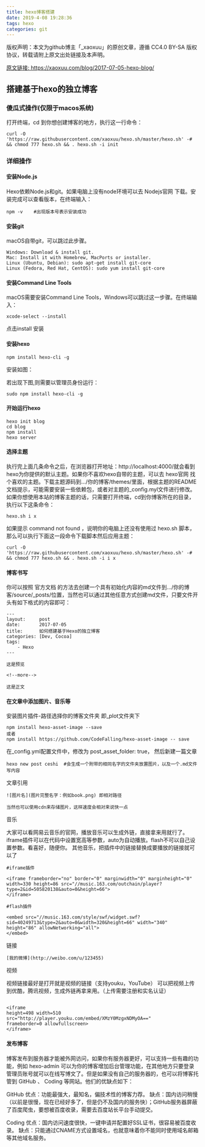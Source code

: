 ```yaml
---
title: hexo博客搭建
date: 2019-4-08 19:28:36
tags: hexo
categories: git
---
```


<meta name="referrer" content="no-referrer" />

版权声明：本文为github博主「_xaoxuu」的原创文章，遵循 CC4.0 BY-SA 版权协议，转载请附上原文出处链接及本声明。

[原文链接: ](https://xaoxuu.com/blog/2017-07-05-hexo-blog/)https://xaoxuu.com/blog/2017-07-05-hexo-blog/


## 搭建基于hexo的独立博客


###  傻瓜式操作(仅限于macos系统)

打开终端，cd 到你想创建博客的地方，执行这一行命令：

```
curl -O 'https://raw.githubusercontent.com/xaoxuu/hexo.sh/master/hexo.sh' -# && chmod 777 hexo.sh && . hexo.sh -i init

```


###  详细操作


####  安装Node.js

Hexo依赖Node.js和git。如果电脑上没有node环境可以去 Nodejs官网 下载。安装完成可以查看版本，在终端输入：

```
npm -v    #出现版本号表示安装成功

```

####  安装git


macOS自带git，可以跳过此步骤。


```
Windows: Download & install git.
Mac: Install it with Homebrew, MacPorts or installer.
Linux (Ubuntu, Debian): sudo apt-get install git-core
Linux (Fedora, Red Hat, CentOS): sudo yum install git-core

```

#### 安装Command Line Tools

macOS需要安装Command Line Tools，Windows可以跳过这一步骤。在终端输入：

```
xcode-select --install

```



点击install 安装


#### 安装hexo 

```
npm install hexo-cli -g

```

安装如图：



若出现下图,则需要以管理员身份运行：

```
sudo npm install hexo-cli -g

```



####  开始运行hexo

```
hexo init blog
cd blog
npm install
hexo server

```

####  选择主题


执行完上面几条命令之后，在浏览器打开地址：http://localhost:4000/就会看到hexo为你提供的默认主题。如果你不喜欢hexo自带的主题，可以去 hexo官网 找个喜欢的主题。下载主题源码到.../你的博客/themes/里面，根据主题的README文档提示，可能需要安装一些依赖包，或者对主题的_config.myl文件进行修改。如果你想使用本站的博客主题的话，只需要打开终端，cd到你博客所在的目录，执行以下这条命令：

```
hexo.sh i x

```

如果提示 command not found ，说明你的电脑上还没有使用过 hexo.sh 脚本，那么可以执行下面这一段命令下载脚本然后应用主题：

```
curl -O 'https://raw.githubusercontent.com/xaoxuu/hexo.sh/master/hexo.sh' -# && chmod 777 hexo.sh && . hexo.sh -i i x

```


#### 博客书写

你可以按照 官方文档 的方法去创建一个具有初始化内容的md文件到.../你的博客/source/_posts/位置，当然也可以通过其他任意方式创建md文件，只要文件开头有如下格式的内容即可：

```
---
layout:     post
date:       2017-07-05
title:      如何搭建基于Hexo的独立博客
categories: [Dev, Cocoa]
tags:
    - Hexo
---

这是预览

<!--more-->

这是正文

```

#### 在文章中添加图片、音乐等

安装图片插件-路径选择你的博客文件夹 即_plot文件夹下

```
npm install hexo-asset-image --save
或者
npm install https://github.com/CodeFalling/hexo-asset-image -- save

```

在_config.yml配置文件中，修改为 post_asset_folder: true， 然后新建一篇文章

```
hexo new post ceshi  #会生成一个附带的相同名字的文件夹放置图片，以及一个.md文件写内容

```

文章引用

```
![图片名](图片完整名字：例如book.png) 即相对路径

当然也可以使用cdn来存储图片，这样速度会相对来说快一点

```

音乐

大家可以看网易云音乐的官网，播放音乐可以生成外链，直接拿来用就行了。iframe插件可以在代码中设置宽高等参数，auto为自动播放。flash不可以自己设置参数。看喜好，随便你。
其他音乐，把插件中的链接替换成要播放的链接就可以了

```
#iframe插件

<iframe frameborder="no" border="0" marginwidth="0" marginheight="0" width=330 height=86 src="//music.163.com/outchain/player?type=2&id=505820138&auto=0&height=66">
</iframe>

#flash插件

<embed src="//music.163.com/style/swf/widget.swf?sid=40249713&type=2&auto=0&width=320&height=66" width="340" height="86" allowNetworking="all">
</embed>

```

链接

```
[我的微博](http://weibo.com/u/123455)

```

视频

视频链接最好是打开就是视频的链接（支持youku，YouTube）
可以把视频上传到优酷，腾讯视频，生成外链再拿来用。（上传需要注册和实名认证）

```

<iframe
height=498 width=510
src="http://player.youku.com/embed/XMzY0MzgxNDMyOA=="
frameborder=0 allowfullscreen>
</iframe>

```

#### 发布博客


博客发布到服务器才能被外网访问，如果你有服务器更好，可以支持一些有趣的功能，例如 hexo-admin 可以为你的博客增加后台管理功能，在其他地方只要登录管理员账号就可以在线写博文了。但是如果没有自己的服务器的，也可以将博客托管到 GitHub 、 Coding 等网站。他们的优缺点如下：

GitHub
优点：功能最强大，最知名，偏技术性的博客力荐。
缺点：国内访问稍慢（以前是很慢，现在已经好多了，但是仍不及国内的服务快）；GitHub服务器屏蔽了百度爬虫，要想被百度收录，需要去百度站长平台手动提交。

Coding
优点：国内访问速度很快，一键申请并配置好SSL证书，很容易被百度收录。
缺点：只能通过CNAME方式设置域名，也就意味着你不能同时使用域名邮箱等其他域名服务。








